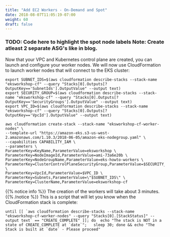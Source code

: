 ```yaml
---
title: "Add EC2 Workers - On-Demand and Spot"
date: 2018-08-07T11:05:19-07:00
weight: 60
draft: false
---
```


### TODO: Code here to highlight the spot node labels Note: Create atleast 2 separate ASG's like in blog.


Now that your VPC and Kubernetes control plane are created, you can launch and
configure your worker nodes. We will now use CloudFormation to launch worker
nodes that will connect to the EKS cluster:
```
export SUBNET_IDS=$(aws cloudformation describe-stacks --stack-name "eksworkshop-cf" --query "Stacks[0].Outputs[?OutputKey=='SubnetIds'].OutputValue" --output text)
export SECURITY_GROUP=$(aws cloudformation describe-stacks --stack-name "eksworkshop-cf" --query "Stacks[0].Outputs[?OutputKey=='SecurityGroups'].OutputValue" --output text)
export VPC_ID=$(aws cloudformation describe-stacks --stack-name "eksworkshop-cf" --query "Stacks[0].Outputs[?OutputKey=='VpcId'].OutputValue" --output text)

aws cloudformation create-stack --stack-name "eksworkshop-cf-worker-nodes" \
--template-url "https://amazon-eks.s3-us-west-2.amazonaws.com/1.10.3/2018-06-05/amazon-eks-nodegroup.yaml" \
--capabilities CAPABILITY_IAM \
--parameters \
ParameterKey=KeyName,ParameterValue=eksworkshop \
ParameterKey=NodeImageId,ParameterValue=ami-73a6e20b \
ParameterKey=NodeGroupName,ParameterValue=eks-howto-workers \
ParameterKey=ClusterControlPlaneSecurityGroup,ParameterValue=$SECURITY_GROUP \
ParameterKey=VpcId,ParameterValue=$VPC_ID \
ParameterKey=Subnets,ParameterValue=\"$SUBNET_IDS\" \
ParameterKey=ClusterName,ParameterValue=eksworkshop-cf
```
{{% notice info %}}
The creation of the workers will take about 3 minutes.
{{% /notice %}}
This is a script that will let you know when the CloudFormation stack is complete:
```
until [[ `aws cloudformation describe-stacks --stack-name "eksworkshop-cf-worker-nodes" --query "Stacks[0].[StackStatus]" --output text` == "CREATE_COMPLETE" ]]; do  echo "The stack is NOT in a state of CREATE_COMPLETE at `date`";   sleep 30; done && echo "The Stack is built at `date` - Please proceed"
```
